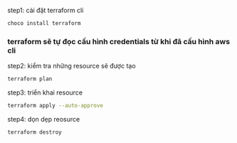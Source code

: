 step1: cài đặt terraform cli
```bash
choco install terraform
```
### terraform sẽ tự đọc cấu hình credentials từ khi đã cấu hình aws cli

step2: kiểm tra những resource sẽ được tạo

```bash
terraform plan
```

step3: triển khai resource
```bash
terraform apply --auto-approve
```

step4: dọn dẹp reosurce

```bash
terraform destroy
```